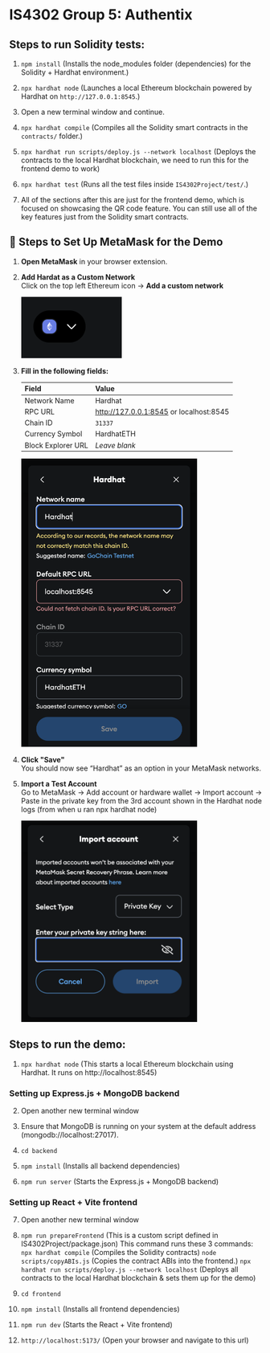 # IS4302 Group 5:  Authentix

## Steps to run Solidity tests:

1. `npm install` (Installs the node_modules folder (dependencies) for the Solidity + Hardhat environment.)

2. `npx hardhat node` (Launches a local Ethereum blockchain powered by Hardhat on `http://127.0.0.1:8545`.)

3. Open a new terminal window and continue.

4. `npx hardhat compile` (Compiles all the Solidity smart contracts in the `contracts/` folder.)

5. `npx hardhat run scripts/deploy.js --network localhost` (Deploys the contracts to the local Hardhat blockchain, we need to run this for the frontend demo to work)

6. `npx hardhat test` (Runs all the test files inside `IS4302Project/test/`.)

7. All of the sections after this are just for the frontend demo, which is focused on showcasing the QR code feature. You can still use all of the key features just from the Solidity smart contracts.

## 🦊 Steps to Set Up MetaMask for the Demo

1. **Open MetaMask** in your browser extension.

2. **Add Hardat as a Custom Network**  
   Click on the top left Ethereum icon → **Add a custom network**

   <img src="./readmeAssets/metamask_add_network.png" alt="Add Network Screenshot" width="200"/>

3. **Fill in the following fields:**

   | Field             | Value                          |
   |------------------|--------------------------------|
   | Network Name      | Hardhat             |
   | RPC URL       | http://127.0.0.1:8545    or localhost:8545      |
   | Chain ID          | `31337`         |
   | Currency Symbol   | HardhatETH                            |
   | Block Explorer URL| *Leave blank*                  |

   <img src="./readmeAssets/metamask_fill_fields.png" alt="Fill Fields Screenshot" width="350"/>
 
4. **Click "Save"**  
   You should now see “Hardhat” as an option in your MetaMask networks.

5. **Import a Test Account**  
   Go to MetaMask → Add account or hardware wallet → Import account -> Paste in the private key from the 3rd account shown in the Hardhat node logs (from when u ran npx hardhat node)

   <img src="./readmeAssets/metamask_import_account.png" alt="Import Account Screenshot" width="350"/>

## Steps to run the demo: 

1. `npx hardhat node` (This starts a local Ethereum blockchain using Hardhat. It runs on http://localhost:8545)

### Setting up Express.js + MongoDB backend

2. Open another new terminal window

3. Ensure that MongoDB is running on your system at the default address (mongodb://localhost:27017).

4. `cd backend` 

5. `npm install` (Installs all backend dependencies)

6. `npm run server` (Starts the Express.js + MongoDB backend)

### Setting up React + Vite frontend

7. Open another new terminal window

8. `npm run prepareFrontend` (This is a custom script defined in IS4302Project/package.json)
   This command runs these 3 commands:
   `npx hardhat compile` (Compiles the Solidity contracts)
   `node scripts/copyABIs.js` (Copies the contract ABIs into the frontend.)
   `npx hardhat run scripts/deploy.js --network localhost` (Deploys all contracts to the local Hardhat blockchain & sets them up for the demo)

9. `cd frontend`

10. `npm install` (Installs all frontend dependencies)

11. `npm run dev` (Starts the React + Vite frontend)

12. `http://localhost:5173/` (Open your browser and navigate to this url)